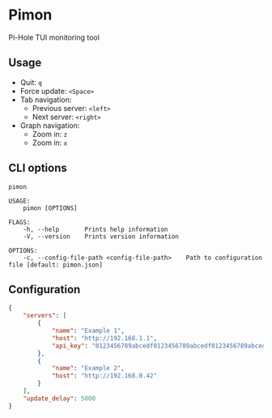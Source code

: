 # Pimon
Pi-Hole TUI monitoring tool

## Usage
- Quit: `q`
- Force update: `<Space>`
- Tab navigation:
  - Previous server: `<left>`
  - Next server: `<right>`
- Graph navigation:
  - Zoom in: `z`
  - Zoom in: `x`

## CLI options
```
pimon

USAGE:
    pimon [OPTIONS]

FLAGS:
    -h, --help       Prints help information
    -V, --version    Prints version information

OPTIONS:
    -c, --config-file-path <config-file-path>    Path to configuration file [default: pimon.json]
```

## Configuration
```json
{
    "servers": [
        {
            "name": "Example 1",
            "host": "http://192.168.1.1",
            "api_key": "0123456789abcedf0123456789abcedf0123456789abcedf0123456789abcedf"
        },
        {
            "name": "Example 2",
            "host": "http://192.168.0.42"
        }
    ],
    "update_delay": 5000
}
```